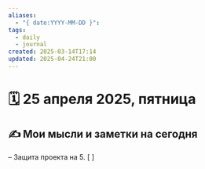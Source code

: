 ```yaml
---
aliases:
  - "{ date:YYYY-MM-DD }": 
tags:
  - daily
  - journal
created: 2025-03-14T17:14
updated: 2025-04-24T21:00
---
```


# 🗓️ 25 апреля 2025, пятница

## ✍️ Мои мысли и заметки на сегодня

  – Защита проекта на 5.
[ ]